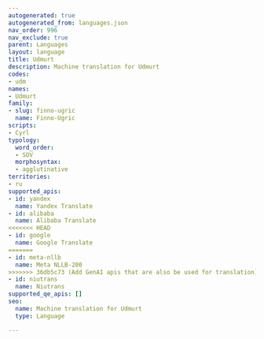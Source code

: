 ```yaml
---
autogenerated: true
autogenerated_from: languages.json
nav_order: 996
nav_exclude: true
parent: Languages
layout: language
title: Udmurt
description: Machine translation for Udmurt
codes:
- udm
names:
- Udmurt
family:
- slug: finno-ugric
  name: Finno-Ugric
scripts:
- Cyrl
typology:
  word_order:
  - SOV
  morphosyntax:
  - agglutinative
territories:
- ru
supported_apis:
- id: yandex
  name: Yandex Translate
- id: alibaba
  name: Alibaba Translate
<<<<<<< HEAD
- id: google
  name: Google Translate
=======
- id: meta-nllb
  name: Meta NLLB-200
>>>>>>> 36db5c73 (Add GenAI apis that are also be used for translation)
- id: niutrans
  name: Niutrans
supported_qe_apis: []
seo:
  name: Machine translation for Udmurt
  type: Language

---
```


